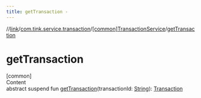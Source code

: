 ```yaml
---
title: getTransaction -
---
```

//[link](../../index.md)/[com.tink.service.transaction](../index.md)/[[common]TransactionService](index.md)/[getTransaction](get-transaction.md)



# getTransaction  
[common]  
Content  
abstract suspend fun [getTransaction](get-transaction.md)(transactionId: [String](https://kotlinlang.org/api/latest/jvm/stdlib/kotlin/-string/index.html)): [Transaction](../../com.tink.model.transaction/[common]-transaction/index.md)  



